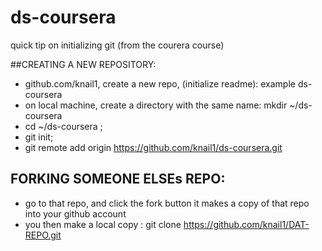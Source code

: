 # ds-coursera

quick tip on initializing git (from the courera course) 

##CREATING A NEW REPOSITORY:
* github.com/knail1, create a new repo, (initialize readme): example ds-coursera
* on local machine, create a directory with the same name: mkdir ~/ds-coursera
* cd ~/ds-coursera ; 
* git init;
* git remote add origin https://github.com/knail1/ds-coursera.git


## FORKING SOMEONE ELSEs REPO:
* go to that repo, and click the fork button it makes a copy of that repo into your github account
* you then make a local copy : git clone https://github.com/knail1/DAT-REPO.git


